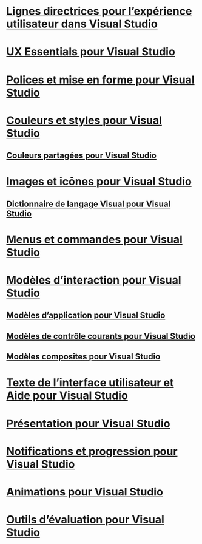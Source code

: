 # [Lignes directrices pour l’expérience utilisateur dans Visual Studio](visual-studio-user-experience-guidelines.md)
# [UX Essentials pour Visual Studio](ux-essentials-for-visual-studio.md)
# [Polices et mise en forme pour Visual Studio](fonts-and-formatting-for-visual-studio.md)
# [Couleurs et styles pour Visual Studio](colors-and-styling-for-visual-studio.md)
## [Couleurs partagées pour Visual Studio](shared-colors-for-visual-studio.md)
# [Images et icônes pour Visual Studio](images-and-icons-for-visual-studio.md)
## [Dictionnaire de langage Visual pour Visual Studio](visual-language-dictionary-for-visual-studio.md)
# [Menus et commandes pour Visual Studio](menus-and-commands-for-visual-studio.md)
# [Modèles d’interaction pour Visual Studio](interaction-patterns-for-visual-studio.md)
## [Modèles d’application pour Visual Studio](application-patterns-for-visual-studio.md)
## [Modèles de contrôle courants pour Visual Studio](common-control-patterns-for-visual-studio.md)
## [Modèles composites pour Visual Studio](composite-patterns-for-visual-studio.md)
# [Texte de l’interface utilisateur et Aide pour Visual Studio](ui-text-and-help-for-visual-studio.md)
# [Présentation pour Visual Studio](layout-for-visual-studio.md)
# [Notifications et progression pour Visual Studio](notifications-and-progress-for-visual-studio.md)
# [Animations pour Visual Studio](animations-for-visual-studio.md)
# [Outils d’évaluation pour Visual Studio](evaluation-tools-for-visual-studio.md)

